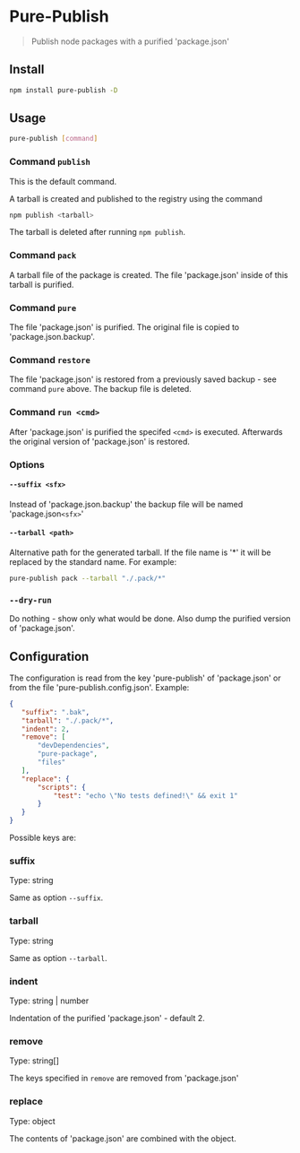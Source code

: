 # Pure-Publish

> Publish node packages with a purified 'package.json'

## Install

```sh
npm install pure-publish -D
```

## Usage

```sh
pure-publish [command]
```

### Command `publish`

This is the default command.

A tarball is created and published to the registry using the command

```sh
npm publish <tarball>
```

The tarball is deleted after running `npm publish`.

### Command `pack`

A tarball file of the package is created. The file 'package.json' inside of this tarball is purified.

### Command `pure`

The file 'package.json' is purified. The original file is copied to 'package.json.backup'.

### Command `restore`

The file 'package.json' is restored from a previously saved backup - see command `pure` above. The backup file is deleted.

### Command `run <cmd>`

After 'package.json' is purified the specifed `<cmd>` is executed. Afterwards the original version of 'package.json' is restored.

### Options

#### `--suffix <sfx>`

Instead of 'package.json.backup' the backup file will be named 'package.json`<sfx>`'

#### `--tarball <path>`

Alternative path for the generated tarball. If the file name is '*' it will be replaced by the standard name. For example:
```sh
pure-publish pack --tarball "./.pack/*"
```

### `--dry-run`

Do nothing - show only what would be done. Also dump the purified version of 'package.json'.

## Configuration

The configuration is read from the key 'pure-publish' of 'package.json' or from the file 'pure-publish.config.json'. Example:
```json
{
   "suffix": ".bak",
   "tarball": "./.pack/*",
   "indent": 2,
   "remove": [
       "devDependencies",
       "pure-package",
       "files"
   ],
   "replace": {
       "scripts": {
           "test": "echo \"No tests defined!\" && exit 1"
       }
   }
}
```

Possible keys are:

### suffix

Type: string

Same as option `--suffix`.

### tarball

Type: string

Same as option `--tarball`.

### indent

Type: string | number

Indentation of the purified 'package.json' - default 2.

### remove

Type: string[]

The keys specified in `remove` are removed from 'package.json'

### replace

Type: object

The contents of 'package.json' are combined with the object. 